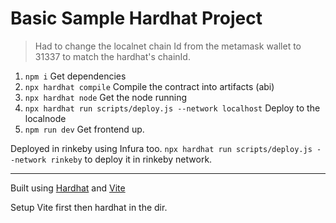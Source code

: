 # Basic Sample Hardhat Project

>Had to change the localnet chain Id from the metamask wallet to 31337 to match the hardhat's chainId.

1. `npm i` Get dependencies
2. `npx hardhat compile` Compile the contract into artifacts (abi)
3. `npx hardhat node` Get the node running
4. `npx hardhat run scripts/deploy.js --network localhost` Deploy to the localnode
5. `npm run dev` Get frontend up.

Deployed in rinkeby using Infura too. 
`npx hardhat run scripts/deploy.js --network rinkeby` to deploy it in rinkeby network.


---
Built using [Hardhat](https://hardhat.org/) and [Vite](https://vitejs.dev/)

Setup Vite first then hardhat in the dir.
